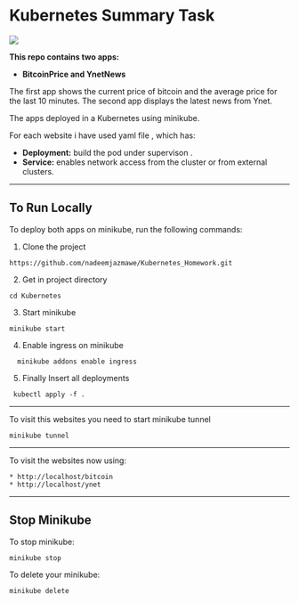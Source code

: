 # Kubernetes Summary Task
[![](https://kubernetes.io/images/kubernetes-horizontal-color.png)](https://kubernetes.io/images/kubernetes-horizontal-color.png)


**This repo contains two apps:**
- **BitcoinPrice and YnetNews**

The first app shows the current price of bitcoin and the average price for the last 10 minutes.
The second app displays the latest news from Ynet.

The apps deployed in a Kubernetes using minikube.

For each website i have used yaml file , which has:
- **Deployment:** build the pod under supervison .
- **Service:** enables network access from the cluster or from external clusters. 

------------

## To Run Locally
To deploy both apps on minikube, run the following commands:

1. Clone the project
```
https://github.com/nadeemjazmawe/Kubernetes_Homework.git
```
2. Get in project directory
```
cd Kubernetes
```
 
3. Start minikube
```
minikube start
```
4. Enable ingress on minikube
```
  minikube addons enable ingress
```
5. Finally Insert all deployments
```
 kubectl apply -f .
```
------------

To visit this websites you need to start minikube tunnel 
```
minikube tunnel
```

------------

To visit the websites now using:
```
* http://localhost/bitcoin
* http://localhost/ynet
```

------------

## Stop Minikube ##

To stop minikube:
```
minikube stop
```
To delete your minikube:
```
minikube delete
```


